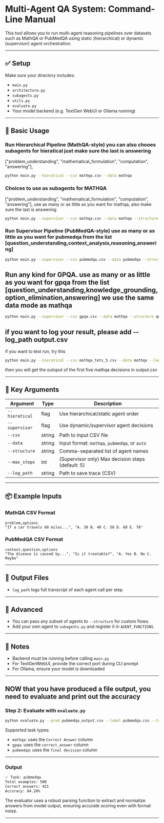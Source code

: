 # Multi-Agent QA System: Command-Line Manual

This tool allows you to run multi-agent reasoning pipelines over datasets such as MathQA or PubMedQA using static (hierarchical) or dynamic (supervisor) agent orchestration.

---

## ✅ Setup

Make sure your directory includes:
- `main.py`
- `architecture.py`
- `subagents.py`
- `utils.py`
- `evaluate.py`
- Your model backend (e.g. TextGen WebUI or Ollama running)

---

## 🚀 Basic Usage

### Run Hierarchical Pipeline (MathQA-style) you can also chooes subagents for hieratical just make sure the last is answering
  ["problem_understanding", "mathematical_formulation", "computation", "answering"],
```bash
python main.py --hieratical --csv mathqa.csv --data mathqa
```
 ### Choices to use as subagents for MATHQA
  ["problem_understanding", "mathematical_formulation", "computation", "answering"], use as many or as little as you want for mathqa, also make sure the last is answering

```bash
python main.py --supervisor --csv mathqa.csv --data mathqa --structure problem_understanding,mathematical_formulation,computation,anwering
```


### Run Supervisor Pipeline (PubMedQA-style) use as many or as little as you want for pubmedqa from the list  [question_understanding,context_analysis,reasoning,answering]

```bash
python main.py --supervisor --csv pubmedqa.csv --data pubmedqa --structure question_understanding,context_analysis,reasoning,answering
```
## Run any kind for GPQA. use as many or as little as you want for gpqa from the list [question_understanding,knowledge_grounding,option_elimination,answering] we use the same data mode as mathqa

```bash
python main.py --supervisor --csv gpqa.csv --data mathqa --structure question_understanding,knowledge_grounding,option_elimination,answering
```

## if you want to log your result, please add --log_path output.csv
if you want to test run, try this
```bash
python main.py --hieratical --csv mathqa_tets_5.csv --data mathqa --log_path output.csv
```

then you will get the outoput of the first five mathqa decisions in output.csv

---

## 🧠 Key Arguments

| Argument        | Type      | Description |
|-----------------|-----------|-------------|
| `--hieratical`  | flag      | Use hierarchical/static agent order |
| `--supervisor`  | flag      | Use dynamic/supervisor agent decisions |
| `--csv`         | string    | Path to input CSV file |
| `--data`        | string    | Input format: `mathqa`, `pubmedqa`, or `auto` |
| `--structure`   | string    | Comma-separated list of agent names |
| `--max_steps`   | int       | (Supervisor only) Max decision steps (default: 5) |
| `--log_path`    | string    | Path to save trace (CSV) |


---

## 📦 Example Inputs

### MathQA CSV Format
```csv
problem,options
"If a car travels 60 miles...", "A. 30 B. 40 C. 50 D. 60 E. 70"
```

### PubMedQA CSV Format
```csv
context,question,options
"The disease is caused by...", "Is it treatable?", "A. Yes B. No C. Maybe"
```

---

## 📝 Output Files

- `log_path` logs full transcript of each agent call per step.

---

## 🧪 Advanced

- You can pass any subset of agents to `--structure` for custom flows.
- Add your own agent to `subagents.py` and register it in `AGENT_FUNCTIONS`.

---

## 🔧 Notes

- Backend must be running before calling `main.py`
- For TextGenWebUI, provide the correct port during CLI prompt
- For Ollama, ensure your model is downloaded

---
## NOW that you have produced a file output, you need to evaluate and print out the accuracy

### Step 2: Evaluate with `evaluate.py`

```bash
python evaluate.py --pred pubmedqa_output.csv --label pubmedqa.csv --task pubmedqa
```

Supported task types:
- `mathqa`: uses the `Correct Answer` column
- `gpqa`: uses the `correct_answer` column
- `pubmedqa`: uses the `final decision` column

---

### Output

```bash
✅ Task: pubmedqa
Total examples: 500
Correct answers: 421
Accuracy: 84.20%
```

The evaluator uses a robust parsing function to extract and normalize answers from model output, ensuring accurate scoring even with format noise.

---
